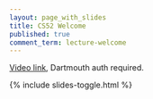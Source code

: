 ```yaml
---
layout: page_with_slides
title: CS52 Welcome
published: true
comment_term: lecture-welcome
---
```



[Video link](https://dartmouth.techsmithrelay.com/0Yeh), Dartmouth auth required.

{% include slides-toggle.html %}
